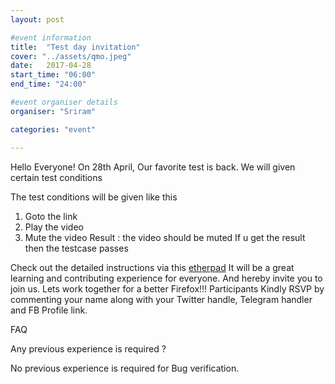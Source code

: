 ```yaml
---
layout: post

#event information
title:  "Test day invitation"
cover: "../assets/qmo.jpeg"
date:   2017-04-28
start_time: "06:00"
end_time: "24:00"

#event organiser details
organiser: "Sriram"

categories: "event"

---
```

Hello Everyone!
On 28th April, Our favorite test is back. We will given certain test conditions

The test conditions will be given like this 
1. Goto the link
2. Play the video
3. Mute the video
Result : the video should be muted
If u get the result then the testcase passes

Check out the detailed instructions via this <a href="https://public.etherpad-mozilla.org/p/MozillaIN_QA_Firefox_54_Beta_3_Testday">etherpad</a>
It will be a great learning and contributing experience for everyone. And hereby invite you to join us. Lets work together for a better Firefox!!!
Participants Kindly RSVP by commenting your name along with your Twitter handle, Telegram handler and FB Profile link.

FAQ

Any previous experience is required ?

No previous experience is required for Bug verification.


